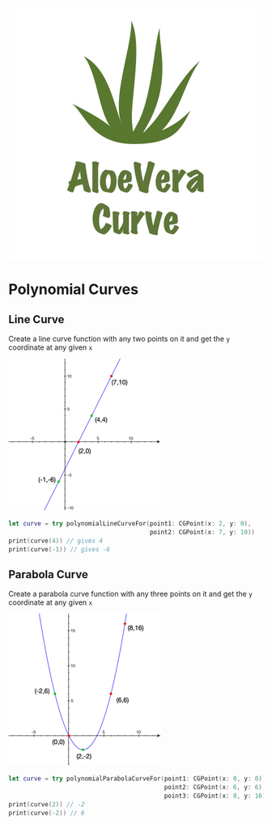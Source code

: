 <p align="center">
<img width="500" height="500" src="Resources/AloeVera.jpg">
</p>

# **Polynomial Curves**

## **Line Curve**

Create a line curve function with any two points on it and get the `y` coordinate at any given `x`

<img width="300" height="300" src="Resources/line-curve.png">

```swift
let curve = try polynomialLineCurveFor(point1: CGPoint(x: 2, y: 0),
                                       point2: CGPoint(x: 7, y: 10))
print(curve(4)) // gives 4
print(curve(-1)) // gives -6
```

## **Parabola Curve**

Create a parabola curve function with any three points on it and get the `y` coordinate at any given `x`

<img width="300" height="300" src="Resources/parabola-curve.png">

```swift
let curve = try polynomialParabolaCurveFor(point1: CGPoint(x: 0, y: 0),
                                           point2: CGPoint(x: 6, y: 6), 
                                           point3: CGPoint(x: 8, y: 16))
print(curve(2)) // -2
print(curve(-2)) // 6
```